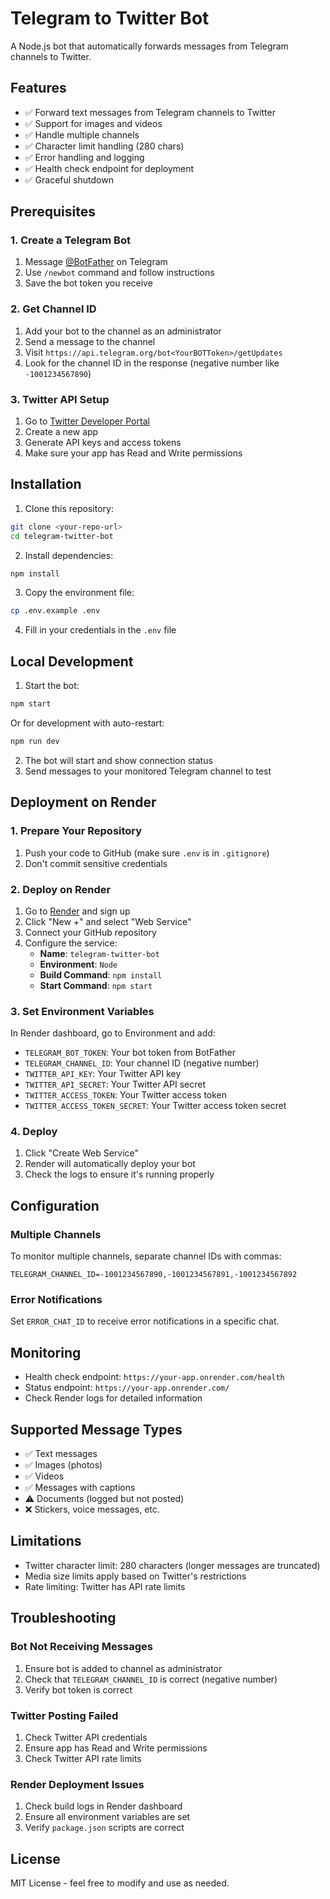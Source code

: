 # Telegram to Twitter Bot

A Node.js bot that automatically forwards messages from Telegram channels to Twitter.

## Features

- ✅ Forward text messages from Telegram channels to Twitter
- ✅ Support for images and videos
- ✅ Handle multiple channels
- ✅ Character limit handling (280 chars)
- ✅ Error handling and logging
- ✅ Health check endpoint for deployment
- ✅ Graceful shutdown

## Prerequisites

### 1. Create a Telegram Bot

1. Message [@BotFather](https://t.me/botfather) on Telegram
2. Use `/newbot` command and follow instructions
3. Save the bot token you receive

### 2. Get Channel ID

1. Add your bot to the channel as an administrator
2. Send a message to the channel
3. Visit `https://api.telegram.org/bot<YourBOTToken>/getUpdates`
4. Look for the channel ID in the response (negative number like `-1001234567890`)

### 3. Twitter API Setup

1. Go to [Twitter Developer Portal](https://developer.twitter.com/)
2. Create a new app
3. Generate API keys and access tokens
4. Make sure your app has Read and Write permissions

## Installation

1. Clone this repository:
```bash
git clone <your-repo-url>
cd telegram-twitter-bot
```

2. Install dependencies:
```bash
npm install
```

3. Copy the environment file:
```bash
cp .env.example .env
```

4. Fill in your credentials in the `.env` file

## Local Development

1. Start the bot:
```bash
npm start
```

Or for development with auto-restart:
```bash
npm run dev
```

2. The bot will start and show connection status
3. Send messages to your monitored Telegram channel to test

## Deployment on Render

### 1. Prepare Your Repository

1. Push your code to GitHub (make sure `.env` is in `.gitignore`)
2. Don't commit sensitive credentials

### 2. Deploy on Render

1. Go to [Render](https://render.com) and sign up
2. Click "New +" and select "Web Service"
3. Connect your GitHub repository
4. Configure the service:
   - **Name**: `telegram-twitter-bot`
   - **Environment**: `Node`
   - **Build Command**: `npm install`
   - **Start Command**: `npm start`

### 3. Set Environment Variables

In Render dashboard, go to Environment and add:

- `TELEGRAM_BOT_TOKEN`: Your bot token from BotFather
- `TELEGRAM_CHANNEL_ID`: Your channel ID (negative number)
- `TWITTER_API_KEY`: Your Twitter API key
- `TWITTER_API_SECRET`: Your Twitter API secret  
- `TWITTER_ACCESS_TOKEN`: Your Twitter access token
- `TWITTER_ACCESS_TOKEN_SECRET`: Your Twitter access token secret

### 4. Deploy

1. Click "Create Web Service"
2. Render will automatically deploy your bot
3. Check the logs to ensure it's running properly

## Configuration

### Multiple Channels

To monitor multiple channels, separate channel IDs with commas:
```
TELEGRAM_CHANNEL_ID=-1001234567890,-1001234567891,-1001234567892
```

### Error Notifications

Set `ERROR_CHAT_ID` to receive error notifications in a specific chat.

## Monitoring

- Health check endpoint: `https://your-app.onrender.com/health`
- Status endpoint: `https://your-app.onrender.com/`
- Check Render logs for detailed information

## Supported Message Types

- ✅ Text messages
- ✅ Images (photos)
- ✅ Videos  
- ✅ Messages with captions
- ⚠️ Documents (logged but not posted)
- ❌ Stickers, voice messages, etc.

## Limitations

- Twitter character limit: 280 characters (longer messages are truncated)
- Media size limits apply based on Twitter's restrictions
- Rate limiting: Twitter has API rate limits

## Troubleshooting

### Bot Not Receiving Messages

1. Ensure bot is added to channel as administrator
2. Check that `TELEGRAM_CHANNEL_ID` is correct (negative number)
3. Verify bot token is correct

### Twitter Posting Failed

1. Check Twitter API credentials
2. Ensure app has Read and Write permissions
3. Check Twitter API rate limits

### Render Deployment Issues

1. Check build logs in Render dashboard
2. Ensure all environment variables are set
3. Verify `package.json` scripts are correct

## License

MIT License - feel free to modify and use as needed.
